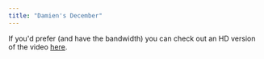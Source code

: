 ```yaml
---
title: "Damien's December"
---
```

<p>If you'd prefer (and have the bandwidth) you can check out an HD version of the video <a href="https://vimeo.com/617022">here</a>.</p>

